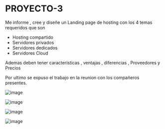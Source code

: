 # PROYECTO-3

Me informe , cree y diseñe un  Landing page de hosting con los 4 temas requeridos que son 
- Hosting compartido
- Servidores privados
- Servidores dedicados
- Servidores Cloud

Ademas deben tener características , ventajas , diferencias , Proveedores y Precios 

Por ultimo se expuso el trabajo en la reunion con los compañeros presentes.


![image](https://user-images.githubusercontent.com/127963030/226962871-a87735a7-dcc7-462e-84e2-8ee1bda0f666.png)


![image](https://user-images.githubusercontent.com/127963030/226962940-5005ce6e-dcf9-4cf4-a527-5c80daa0315d.png)


![image](https://user-images.githubusercontent.com/127963030/226962984-4151a452-bdf0-4667-aabf-9900057eab66.png)


![image](https://user-images.githubusercontent.com/127963030/226963037-15430ff4-3f8f-4f1e-bc80-be370f660b75.png)
